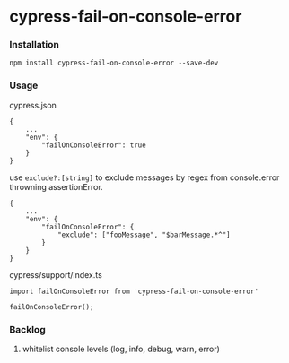 # cypress-fail-on-console-error

### Installation

`npm install cypress-fail-on-console-error --save-dev`

### Usage

cypress.json

```
{
    ...
    "env": {
        "failOnConsoleError": true
    }
}
```

use `exclude?:[string]` to exclude messages by regex from console.error throwning assertionError.

```
{
    ...
    "env": {
        "failOnConsoleError": {
            "exclude": ["fooMessage", "$barMessage.*^"]
        }
    }
}
```

cypress/support/index.ts

```
import failOnConsoleError from 'cypress-fail-on-console-error'

failOnConsoleError();
```

### Backlog

1. whitelist console levels (log, info, debug, warn, error)
